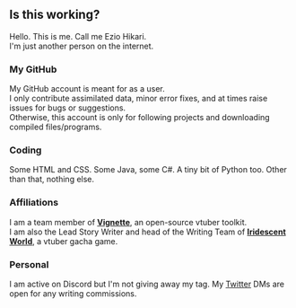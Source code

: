 ## Is this working?

Hello. This is me. Call me Ezio Hikari.  
I'm just another person on the internet.

### My GitHub

My GitHub account is meant for as a user.  
I only contribute assimilated data, minor error fixes, and at times raise issues for bugs or suggestions.  
Otherwise, this account is only for following projects and downloading compiled files/programs.

### Coding

Some HTML and CSS.
Some Java, some C#.
A tiny bit of Python too.
Other than that, nothing else.

### Affiliations

I am a team member of **[Vignette](https://github.com/vignetteapp)**, an open-source vtuber toolkit.  
I am also the Lead Story Writer and head of the Writing Team of **[Iridescent World](https://twitter.com/iw_game)**, a vtuber gacha game.

### Personal

I am active on Discord but I'm not giving away my tag.
My [Twitter](https://twitter.com/eeezoo0) DMs are open for any writing commissions.

<!---
CodeNinja212/CodeNinja212 is a ✨ special ✨ repository because its `README.md` (this file) appears on your GitHub profile.
You can click the Preview link to take a look at your changes.
--->
